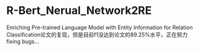 # R-Bert_Nerual_Network2RE
Enriching Pre-trained Language Model with Entity Information for Relation Classification论文的复现，但是目前f1没达到论文的89.25%水平，正在努力fixing bugs...
